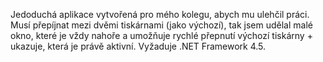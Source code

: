 Jedoduchá aplikace vytvořená pro mého kolegu, abych mu ulehčil práci. Musí přepíjnat mezi dvěmi tiskárnami (jako výchozí), tak jsem udělal malé okno, které je vždy nahoře a umožňuje rychlé přepnutí výchozí tiskárny + ukazuje, která je právě aktivní. Vyžaduje .NET Framework 4.5.
